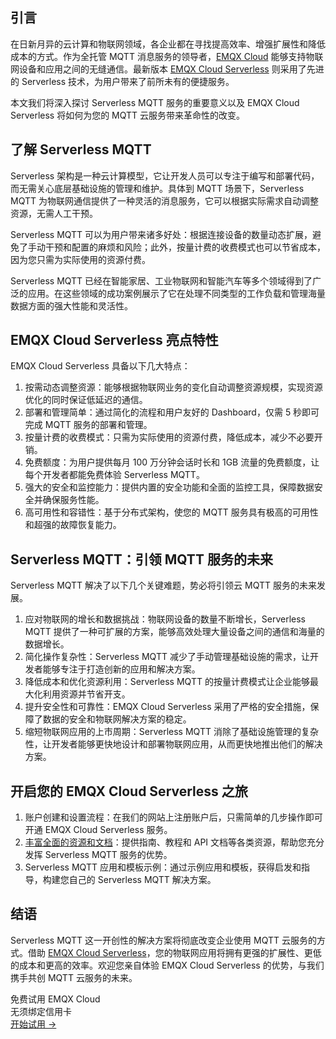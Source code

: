 ## 引言

在日新月异的云计算和物联网领域，各企业都在寻找提高效率、增强扩展性和降低成本的方式。作为全托管 MQTT 消息服务的领导者，[EMQX Cloud](https://www.emqx.com/zh/cloud) 能够支持物联网设备和应用之间的无缝通信。最新版本 [EMQX Cloud Serverless](https://www.emqx.com/zh/cloud/serverless-mqtt) 则采用了先进的 Serverless 技术，为用户带来了前所未有的便捷服务。

本文我们将深入探讨 Serverless MQTT 服务的重要意义以及 EMQX Cloud Serverless 将如何为您的 MQTT 云服务带来革命性的改变。

## 了解 Serverless MQTT

Serverless 架构是一种云计算模型，它让开发人员可以专注于编写和部署代码，而无需关心底层基础设施的管理和维护。具体到 MQTT 场景下，Serverless MQTT 为物联网通信提供了一种灵活的消息服务，它可以根据实际需求自动调整资源，无需人工干预。

Serverless MQTT 可以为用户带来诸多好处：根据连接设备的数量动态扩展，避免了手动干预和配置的麻烦和风险；此外，按量计费的收费模式也可以节省成本，因为您只需为实际使用的资源付费。

Serverless MQTT 已经在智能家居、工业物联网和智能汽车等多个领域得到了广泛的应用。在这些领域的成功案例展示了它在处理不同类型的工作负载和管理海量数据方面的强大性能和灵活性。

## EMQX Cloud Serverless 亮点特性

EMQX Cloud Serverless 具备以下几大特点： 

1. 按需动态调整资源：能够根据物联网业务的变化自动调整资源规模，实现资源优化的同时保证低延迟的通信。
2. 部署和管理简单：通过简化的流程和用户友好的 Dashboard，仅需 5 秒即可完成 MQTT 服务的部署和管理。
3. 按量计费的收费模式：只需为实际使用的资源付费，降低成本，减少不必要开销。
4. 免费额度：为用户提供每月 100 万分钟会话时长和 1GB 流量的免费额度，让每个开发者都能免费体验 Serverless MQTT。
5. 强大的安全和监控能力：提供内置的安全功能和全面的监控工具，保障数据安全并确保服务性能。
6. 高可用性和容错性：基于分布式架构，使您的 MQTT 服务具有极高的可用性和超强的故障恢复能力。

## Serverless MQTT：引领 MQTT 服务的未来

Serverless MQTT 解决了以下几个关键难题，势必将引领云 MQTT 服务的未来发展。

1. 应对物联网的增长和数据挑战：物联网设备的数量不断增长，Serverless MQTT 提供了一种可扩展的方案，能够高效处理大量设备之间的通信和海量的数据增长。
2. 简化操作复杂性：Serverless MQTT 减少了手动管理基础设施的需求，让开发者能够专注于打造创新的应用和解决方案。
3. 降低成本和优化资源利用：Serverless MQTT 的按量计费模式让企业能够最大化利用资源并节省开支。
4. 提升安全性和可靠性：EMQX Cloud Serverless 采用了严格的安全措施，保障了数据的安全和物联网解决方案的稳定。
5. 缩短物联网应用的上市周期：Serverless MQTT 消除了基础设施管理的复杂性，让开发者能够更快地设计和部署物联网应用，从而更快地推出他们的解决方案。

## 开启您的 EMQX Cloud Serverless 之旅

1. 账户创建和设置流程：在我们的网站上注册账户后，只需简单的几步操作即可开通 EMQX Cloud Serverless 服务。
2. [丰富全面的资源和文档](https://docs.emqx.com/zh/cloud/latest/create/serverless.html)：提供指南、教程和 API 文档等各类资源，帮助您充分发挥 Serverless MQTT 服务的优势。
3. Serverless MQTT 应用和模板示例：通过示例应用和模板，获得启发和指导，构建您自己的 Serverless MQTT 解决方案。

## 结语

Serverless MQTT 这一开创性的解决方案将彻底改变企业使用 MQTT 云服务的方式。借助 [EMQX Cloud Serverless](https://www.emqx.com/zh/cloud/serverless-mqtt)，您的物联网应用将拥有更强的扩展性、更低的成本和更高的效率。欢迎您亲自体验 EMQX Cloud Serverless 的优势，与我们携手共创 MQTT 云服务的未来。

 

<section class="promotion">
    <div>
        免费试用 EMQX Cloud
        <div class="is-size-14 is-text-normal has-text-weight-normal">无须绑定信用卡</div>
    </div>
    <a href="https://accounts-zh.emqx.com/signup?continue=https://cloud.emqx.com/console/deployments/0?oper=new" class="button is-gradient px-5">开始试用 →</a>
</section>
